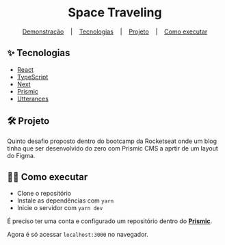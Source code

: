 <h1 align="center">Space Traveling</h1>
<p align="center">
  <a href="#como-executar">Demonstração</a>
  &nbsp;&nbsp;&nbsp;|&nbsp;&nbsp;&nbsp;
  <a href="#tecnologias">Tecnologias</a>
  &nbsp;&nbsp;&nbsp;|&nbsp;&nbsp;&nbsp;
  <a href="#projeto">Projeto</a>
  &nbsp;&nbsp;&nbsp;|&nbsp;&nbsp;&nbsp;
  <a href="#como-executar">Como executar</a>
</p>

<a id="tecnologias"></a>
## ✨ Tecnologias

- <a href="https://reactjs.org">React</a>
- <a href="https://www.typescriptlang.org/">TypeScript</a>
- <a href="https://nextjs.org/">Next</a>
- <a href="https://prismic.io/">Prismic</a>
- <a href="https://utteranc.es/">Utterances</a>
</ul>

<a id="projeto"></a>
## 🛠️ Projeto
Quinto desafio proposto dentro do bootcamp da Rocketseat onde um blog tinha que ser desenvolvido do zero com Prismic CMS a aprtir de um layout do Figma.

<a id="como-executar"></a>
## 👨‍💻 Como executar
- Clone o repositório
- Instale as dependências com ```yarn```
- Inicie o servidor com ```yarn dev```

É preciso ter uma conta e configurado um repositório dentro do <strong><a href="https://prismic.io/">Prismic</a></strong>.

Agora é só acessar ```localhost:3000``` no navegador.
